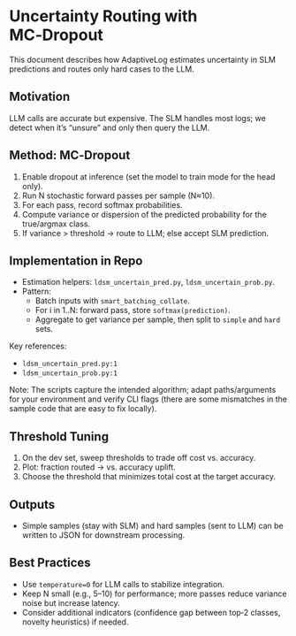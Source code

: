 # Uncertainty Routing with MC‑Dropout

This document describes how AdaptiveLog estimates uncertainty in SLM predictions and routes only hard cases to the LLM.

## Motivation

LLM calls are accurate but expensive. The SLM handles most logs; we detect when it’s “unsure” and only then query the LLM.

## Method: MC‑Dropout

1. Enable dropout at inference (set the model to train mode for the head only).
2. Run N stochastic forward passes per sample (N≈10).
3. For each pass, record softmax probabilities.
4. Compute variance or dispersion of the predicted probability for the true/argmax class.
5. If variance > threshold → route to LLM; else accept SLM prediction.

## Implementation in Repo

- Estimation helpers: `ldsm_uncertain_pred.py`, `ldsm_uncertain_prob.py`.
- Pattern:
  - Batch inputs with `smart_batching_collate`.
  - For i in 1..N: forward pass, store `softmax(prediction)`.
  - Aggregate to get variance per sample, then split to `simple` and `hard` sets.

Key references:
- `ldsm_uncertain_pred.py:1`
- `ldsm_uncertain_prob.py:1`

Note: The scripts capture the intended algorithm; adapt paths/arguments for your environment and verify CLI flags (there are some mismatches in the sample code that are easy to fix locally).

## Threshold Tuning

1. On the dev set, sweep thresholds to trade off cost vs. accuracy.
2. Plot: fraction routed → vs. accuracy uplift.
3. Choose the threshold that minimizes total cost at the target accuracy.

## Outputs

- Simple samples (stay with SLM) and hard samples (sent to LLM) can be written to JSON for downstream processing.

## Best Practices

- Use `temperature=0` for LLM calls to stabilize integration.
- Keep N small (e.g., 5–10) for performance; more passes reduce variance noise but increase latency.
- Consider additional indicators (confidence gap between top‑2 classes, novelty heuristics) if needed.


